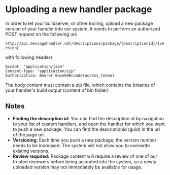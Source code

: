 # Uploading a new handler package 

In order to let your buildserver, or other tooling, upload a new package version of your handler into our system, it needs to perform an authorized POST request on the following uri:

`http://api.messagehandler.net/descriptions/package/{descriptionid}/{version}`

with following headers

<!-- start of code block -->
 
	Accept: "application/json"
	Content-Type: "application/zip"
	Authorization: Bearer Base64Encode(access_token)
    
<!-- end of code block -->

The body content must contain a zip file, which contains the binaries of your handler's build output (content of bin folder)

## Notes

* **Finding the description id:** You can find the description id by navigation to your list of custom handlers, and open the handler for which you want to push a new package. You can find the descriptionid (guid) in the uri of the page uri.
* **Versioning:** Each time you push a new package, the version number needs to be increased. The system will not allow you to overwrite existing versions.
* **Review required:** Package content will require a review of one of our trusted reviewers before being accepted into the system, so a newly uploaded version may not immediately be available for usage.



